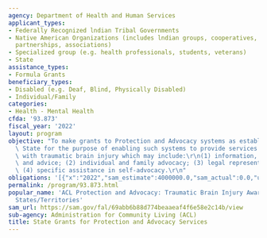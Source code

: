 ```yaml
---
agency: Department of Health and Human Services
applicant_types:
- Federally Recognized lndian Tribal Governments
- Native American Organizations (includes lndian groups, cooperatives, corporations,
  partnerships, associations)
- Specialized group (e.g. health professionals, students, veterans)
- State
assistance_types:
- Formula Grants
beneficiary_types:
- Disabled (e.g. Deaf, Blind, Physically Disabled)
- Individual/Family
categories:
- Health - Mental Health
cfda: '93.873'
fiscal_year: '2022'
layout: program
objective: "To make grants to Protection and Advocacy systems as established in each\
  \ State for the purpose of enabling such systems to provide services to individuals\
  \ with traumatic brain injury which may include:\r\n(1) information, referrals,\
  \ and advice; (2) individual and family advocacy; (3) legal representation; and\
  \ (4) specific assistance in self-advocacy.\r\n"
obligations: '[{"x":"2022","sam_estimate":4000000.0,"sam_actual":0.0,"usa_spending_actual":4128780.87},{"x":"2023","sam_estimate":0.0,"sam_actual":0.0,"usa_spending_actual":4886976.66},{"x":"2024","sam_estimate":0.0,"sam_actual":0.0,"usa_spending_actual":0.0}]'
permalink: /program/93.873.html
popular_name: 'ACL Protection and Advocacy: Traumatic Brain Injury Awards for the
  States/Territories'
sam_url: https://sam.gov/fal/69abb6b88d774beaaeaf4f6e58e2c14b/view
sub-agency: Administration for Community Living (ACL)
title: State Grants for Protection and Advocacy Services
---
```

